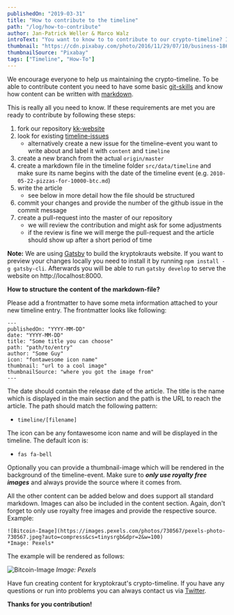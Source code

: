```yaml
---
publishedOn: "2019-03-31"
title: "How to contribute to the timeline"
path: "/log/how-to-contribute"
author: Jan-Patrick Weller & Marco Walz
introText: "You want to know to to contribute to our crypto-timeline? In this article you get all the information you need!"
thumbnail: "https://cdn.pixabay.com/photo/2016/11/29/07/10/business-1868015_960_720.jpg"
thumbnailSource: "Pixabay"
tags: ["Timeline", "How-To"]
---
```

We encourage everyone to help us maintaining the crypto-timeline. To be able to contribute content you need to have some basic [git-skills](https://guides.github.com/introduction/git-handbook/) and know how content can be written with [markdown](https://guides.github.com/features/mastering-markdown/).

This is really all you need to know. If these requirements are met you are ready to contribute by following these steps:

1. fork our repository [kk-website](https://github.com/kryptokrauts/kk-website)
1. look for existing [timeline-issues](https://github.com/kryptokrauts/kk-website/issues?q=is%3Aopen+is%3Aissue+label%3Atimeline+label%3Acontent)
   - alternatively create a new issue for the timeline-event you want to write about and label it with `content` and `timeline`
1. create a new branch from the actual `origin/master`
1. create a markdown file in the timeline folder `src/data/timeline` and make sure its name begins with the date of the timeline event (e.g. `2010-05-22-pizzas-for-10000-btc.md`)
1. write the article
   - see below in more detail how the file should be structured
1. commit your changes and provide the number of the github issue in the commit message
1. create a pull-request into the master of our repository
   - we will review the contribution and might ask for some adjustments
   - if the review is fine we will merge the pull-request and the article should show up after a short period of time

**Note:**
We are using [Gatsby](https://www.gatsbyjs.org/) to build the kryptokrauts website. If you want to preview your changes locally you need to install it by running `npm install -g gatsby-cli`. Afterwards you will be able to run `gatsby develop` to serve the website on http://localhost:8000.

**How to structure the content of the markdown-file?**

Please add a frontmatter to have some meta information attached to your new timeline entry. The frontmatter
looks like following:

```
---
publishedOn: "YYYY-MM-DD"
date: "YYYY-MM-DD"
title: "Some title you can choose"
path: "path/to/entry"
author: "Some Guy"
icon: "fontawesome icon name"
thumbnail: "url to a cool image"
thumbnailSource: "where you got the image from"
---
```

The date should contain the release date of the article. The title is the name which is displayed in the main section and the path is the URL to reach the article. The path should match the following pattern:
- `timeline/[filename]`

The icon can be any fontawesome icon name and will be displayed in the timeline. The default icon is:
- `fas fa-bell`
  
Optionally you can provide a thumbnail-image which will be rendered in the background of the timeline-event. Make sure to ***only use royalty free images*** and always provide the source where it comes from.
   
All the other content can be added below and does support all standard markdown. Images can also be included in the content section. Again, don't forget to only use royalty free images and provide the respective source. Example:
```
![Bitcoin-Image](https://images.pexels.com/photos/730567/pexels-photo-730567.jpeg?auto=compress&cs=tinysrgb&dpr=2&w=100)
*Image: Pexels*
```

The example will be rendered as follows:

![Bitcoin-Image](https://images.pexels.com/photos/730567/pexels-photo-730567.jpeg?auto=compress&cs=tinysrgb&dpr=2&w=100)
*Image: Pexels*

Have fun creating content for kryptokraut's crypto-timeline. If you have any questions or run into problems you can always contact us via [Twitter](https://twitter.com/kryptokrauts).

**Thanks for you contribution!**